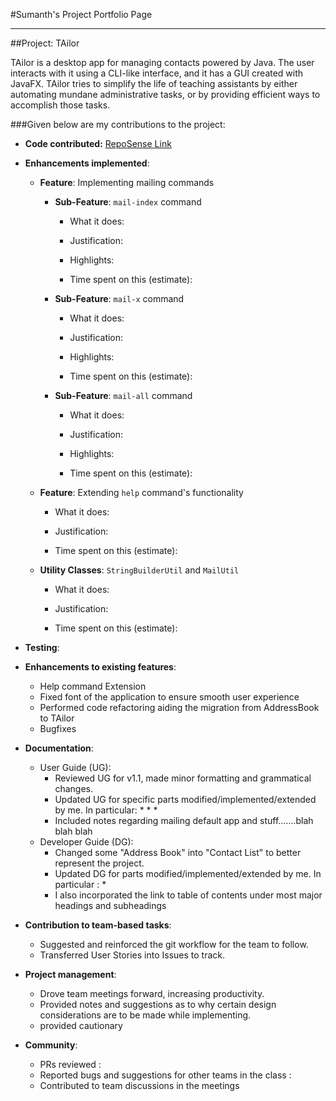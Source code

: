#Sumanth's Project Portfolio Page

---
##Project: TAilor

TAilor is a desktop app for managing contacts powered by Java. The user interacts with it using a CLI-like interface, 
and it has a GUI created with JavaFX. TAilor tries to simplify the life of teaching assistants by either automating
mundane administrative tasks, or by providing efficient ways to accomplish those tasks.

###Given below are my contributions to the project:

- **Code contributed:** [RepoSense Link](https://nus-cs2103-ay2122s2.github.io/tp-dashboard/?search=s7manth&breakdown=true)

* **Enhancements implemented**:
    * **Feature**: Implementing mailing commands 
        * **Sub-Feature**: `mail-index` command
            * What it does:
          
            * Justification:
          
            * Highlights:
          
            * Time spent on this (estimate):
      
        * **Sub-Feature**: `mail-x` command
            * What it does:

            * Justification:

            * Highlights:

            * Time spent on this (estimate):
          
        * **Sub-Feature**: `mail-all` command
            * What it does:

            * Justification:

            * Highlights:

            * Time spent on this (estimate):
    
    * **Feature**: Extending `help` command's functionality 
        * What it does:
          
        * Justification:
          
        * Time spent on this (estimate):
        
    * **Utility Classes**: `StringBuilderUtil` and `MailUtil`
        * What it does:

        * Justification:

        * Time spent on this (estimate):

* **Testing**:

* **Enhancements to existing features**:
    * Help command Extension
    * Fixed font of the application to ensure smooth user experience
    * Performed code refactoring aiding the migration from AddressBook to TAilor
    * Bugfixes

* **Documentation**:
    * User Guide (UG):
        * Reviewed UG for v1.1, made minor formatting and grammatical changes.
        * Updated UG for specific parts modified/implemented/extended by me. In particular:
            * 
            * 
            * 
        * Included notes regarding mailing default app and stuff.......blah blah blah
    * Developer Guide (DG):
        * Changed some "Address Book" into "Contact List" to better represent the project.
        * Updated DG for parts modified/implemented/extended by me. In particular : 
            * 
        * I also incorporated the link to table of contents under most major headings and subheadings

* **Contribution to team-based tasks**:
    * Suggested and reinforced the git workflow for the team to follow.
    * Transferred User Stories into Issues to track.

* **Project management**:
    * Drove team meetings forward, increasing productivity.
    * Provided notes and suggestions as to why certain design considerations are to be made while implementing. 
    * provided cautionary

* **Community**:
    * PRs reviewed :
    * Reported bugs and suggestions for other teams in the class : 
    * Contributed to team discussions in the meetings
    